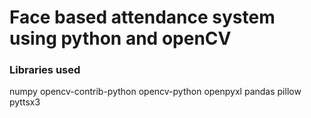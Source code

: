 
# Face based attendance system using python and openCV

### Libraries used
numpy
opencv-contrib-python
opencv-python
openpyxl
pandas
pillow
pyttsx3
